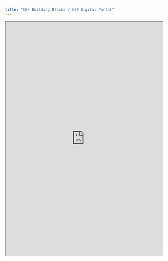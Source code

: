 ```yaml
---
title: "CEF Building Blocks / CEF Digital Portal"
---
```



<iframe height="750" width="100%" src="https://ewelton.github.io/ktest/wiki.html#CEF%20Building%20Blocks%20/%20CEF%20Digital%20Portal"></iframe>

